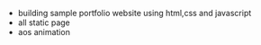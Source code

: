 - building sample portfolio website using html,css and javascript
- all static page
- aos animation
